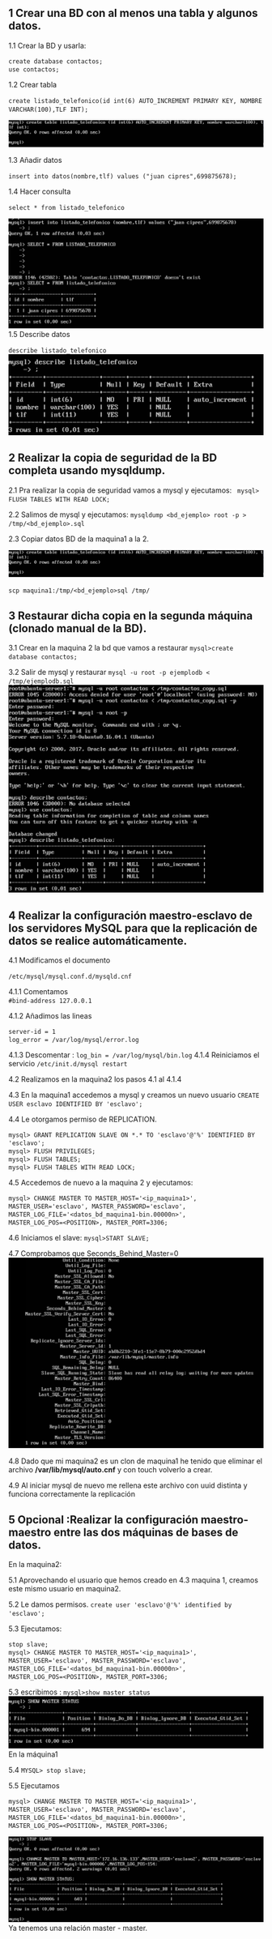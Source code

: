 ## 1 Crear una BD con al menos una tabla y algunos datos.
1.1 Crear la BD y usarla:

	create database contactos;
	use contactos;

1.2 Crear tabla

`create listado_telefonico(id int(6) AUTO_INCREMENT PRIMARY KEY, NOMBRE VARCHAR(100),TLF INT);`
	
![crear tabla](https://github.com/antoniogmartin/highPerformanceWebServers/blob/master/practicas/practica%205/imagenes/crear_tabla.png)

1.3 Añadir datos

`insert into datos(nombre,tlf) values ("juan cipres",699875678);`

1.4 Hacer consulta

`select * from listado_telefonico`

![select tabla](https://github.com/antoniogmartin/highPerformanceWebServers/blob/master/practicas/practica%205/imagenes/select_tabla.png)
1.5 Describe datos

`describe listado_telefonico`
![mostrar datos](https://github.com/antoniogmartin/highPerformanceWebServers/blob/master/practicas/practica%205/imagenes/describe_tabla.png)

## 2 Realizar la copia de seguridad de la BD completa usando mysqldump.


2.1 Pra realizar la copia de seguridad vamos a mysql y ejecutamos:
`
mysql> FLUSH TABLES WITH READ LOCK;`

2.2 Salimos de mysql y ejecutamos:
`mysqldump <bd_ejemplo> root -p > /tmp/<bd_ejemplo>.sql`

2.3 Copiar datos BD de la maquina1 a la 2.

![copia bd](https://github.com/antoniogmartin/highPerformanceWebServers/blob/master/practicas/practica5/imagenes/crear_tabla.png)

`scp maquina1:/tmp/<bd_ejemplo>sql /tmp/`

## 3 Restaurar dicha copia en la segunda máquina (clonado manual de la BD).


3.1 Crear en la maquina 2 la bd que vamos a restaurar
`mysql>create database contactos;`

3.2 Salir de mysql y restaurar
`mysql -u root -p ejemplodb < /tmp/ejemplodb.sql`
![restaurar copia en m2](https://github.com/antoniogmartin/highPerformanceWebServers/blob/master/practicas/practica%205/imagenes/restaurar_copia_m2.png)

## 4  Realizar la configuración maestro-esclavo de los servidores MySQL para que la replicación de datos se realice automáticamente.

4.1 Modificamos el documento

`/etc/mysql/mysql.conf.d/mysqld.cnf`

4.1.1 Comentamos  
	`#bind-address 127.0.0.1`

4.1.2 Añadimos las lineas

```
server-id = 1
log_error = /var/log/mysql/error.log
```

4.1.3 Descomentar : `log_bin = /var/log/mysql/bin.log`
4.1.4 Reiniciamos el servicio `/etc/init.d/mysql restart`

4.2 Realizamos en la maquina2 los pasos 4.1 al 4.1.4

4.3 En la maquina1 accedemos a mysql y  creamos un nuevo usuario
`CREATE USER esclavo IDENTIFIED BY 'esclavo';`


4.4 Le otorgamos  permiso de REPLICATION.
```
mysql> GRANT REPLICATION SLAVE ON *.* TO 'esclavo'@'%' IDENTIFIED BY 'esclavo';
mysql> FLUSH PRIVILEGES;
mysql> FLUSH TABLES;
mysql> FLUSH TABLES WITH READ LOCK;
```
4.5 Accedemos de nuevo a la maquina 2 y ejecutamos:

```
mysql> CHANGE MASTER TO MASTER_HOST='<ip_maquina1>',
MASTER_USER='esclavo', MASTER_PASSWORD='esclavo',
MASTER_LOG_FILE='<datos_bd_maquina1-bin.00000n>',
MASTER_LOG_POS=<POSITION>, MASTER_PORT=3306;
```
4.6 Iniciamos el slave:
`mysql>START SLAVE;`

4.7 Comprobamos que Seconds_Behind_Master=0
![Seconds_Behind_Master](https://github.com/antoniogmartin/highPerformanceWebServers/blob/master/practicas/practica%205/imagenes/seconds_slave.png)

4.8 Dado que mi maquina2 es un clon de maquina1 he tenido que eliminar el archivo **/var/lib/mysql/auto.cnf** y con touch volverlo a crear.


4.9 Al iniciar mysql de nuevo me rellena este archivo con uuid distinta y funciona correctamente la replicación

## 5 Opcional :Realizar la configuración maestro-maestro entre las dos máquinas de bases de datos.

En la maquina2:


5.1 Aprovechando el usuario que hemos creado en  4.3 maquina 1, creamos este mismo usuario en maquina2.

5.2 Le damos permisos.
`create user 'esclavo'@'%' identified by 'esclavo';`

5.3 Ejecutamos:
```
stop slave;
mysql> CHANGE MASTER TO MASTER_HOST='<ip_maquina1>',
MASTER_USER='esclavo', MASTER_PASSWORD='esclavo',
MASTER_LOG_FILE='<datos_bd_maquina1-bin.00000n>',
MASTER_LOG_POS=<POSITION>, MASTER_PORT=3306;
```
5.3 escribimos : `mysql>show master status`
![estado master](https://github.com/antoniogmartin/highPerformanceWebServers/blob/master/practicas/practica%205/imagenes/master_bd_data.png)
En la máquina1

5.4 `MYSQL> stop slave;`

5.5 Ejecutamos
```
mysql> CHANGE MASTER TO MASTER_HOST='<ip_maquina1>',
MASTER_USER='esclavo', MASTER_PASSWORD='esclavo',
MASTER_LOG_FILE='<datos_bd_maquina1-bin.00000n>',
MASTER_LOG_POS=<POSITION>, MASTER_PORT=3306;
```
![de master a master](https://github.com/antoniogmartin/highPerformanceWebServers/blob/master/practicas/practica%205/imagenes/mater_to_master.png)
Ya tenemos una relación master - master.
